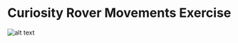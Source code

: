 # Curiosity Rover Movements Exercise
![alt text](https://www.google.com/url?sa=i&source=images&cd=&cad=rja&uact=8&ved=2ahUKEwje1pH-n7fgAhUNWBoKHcHQA_oQjRx6BAgBEAU&url=%2Furl%3Fsa%3Di%26source%3Dimages%26cd%3D%26ved%3D%26url%3Dhttps%253A%252F%252Fmars.nasa.gov%252Fresources%252F7438%252Flooking-up-at-mars-rover-curiosity-in-buckskin-selfie%252F%26psig%3DAOvVaw1gTpY3iBjOP6B4i0IRMgbb%26ust%3D1550097140076580&psig=AOvVaw1gTpY3iBjOP6B4i0IRMgbb&ust=1550097140076580)
